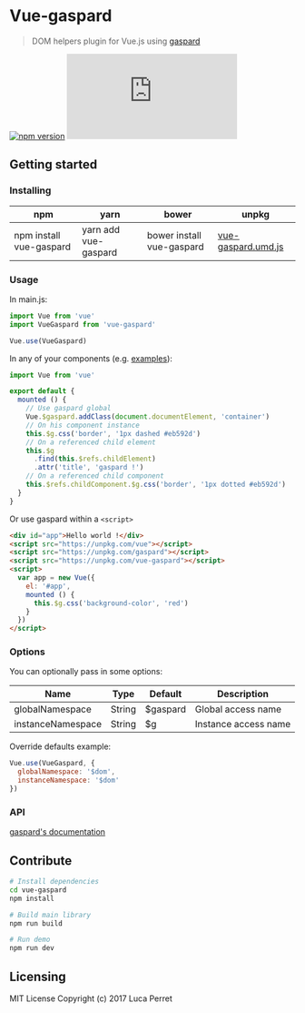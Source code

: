 # Vue-gaspard
> DOM helpers plugin for Vue.js using [gaspard](https://github.com/lucaperret/gaspard)

[![npm version](https://badge.fury.io/js/vue-gaspard.svg)](https://badge.fury.io/js/vue-gaspard)
[![vue-gaspard size](https://badges.herokuapp.com/size/npm/vue-gaspard/dist/vue-gaspard.umd.js?gzip=true)](https://www.npmjs.com/package/vue-gaspard)


## Getting started

### Installing

npm | yarn | bower | unpkg
------------ | ------------- | ------------- | -------------
npm install vue-gaspard | yarn add vue-gaspard | bower install vue-gaspard |  [vue-gaspard.umd.js](https://unpkg.com/vue-gaspard)

### Usage

In main.js:
```javascript
import Vue from 'vue'
import VueGaspard from 'vue-gaspard'

Vue.use(VueGaspard)
```

In any of your components (e.g. [examples](demo/src/App.vue)):
```javascript
import Vue from 'vue'

export default {
  mounted () {
    // Use gaspard global
    Vue.$gaspard.addClass(document.documentElement, 'container')
    // On his component instance
    this.$g.css('border', '1px dashed #eb592d')
    // On a referenced child element
    this.$g
      .find(this.$refs.childElement)
      .attr('title', 'gaspard !')
    // On a referenced child component
    this.$refs.childComponent.$g.css('border', '1px dotted #eb592d')
  }
}
```

Or use gaspard within a `<script>`
```html
<div id="app">Hello world !</div>
<script src="https://unpkg.com/vue"></script>
<script src="https://unpkg.com/gaspard"></script>
<script src="https://unpkg.com/vue-gaspard"></script>
<script>
  var app = new Vue({
    el: '#app',
    mounted () {
      this.$g.css('background-color', 'red')
    }
  })
</script>
```


### Options

You can optionally pass in some options:

| Name           | Type    | Default      | Description |
| ---           | ---     | ---          | ---         |
| globalNamespace          | String  | $gaspard         | Global access name |
| instanceNamespace          | String  | $g          | Instance access name |

Override defaults example:
```javascript
Vue.use(VueGaspard, {
  globalNamespace: '$dom',
  instanceNamespace: '$dom'
})
```

### API

[gaspard's documentation](https://github.com/lucaperret/gaspard/blob/master/docs/API.md#srccollectionjs)


## Contribute

```bash
# Install dependencies
cd vue-gaspard
npm install

# Build main library
npm run build

# Run demo
npm run dev
```

## Licensing

MIT License Copyright (c) 2017 Luca Perret
